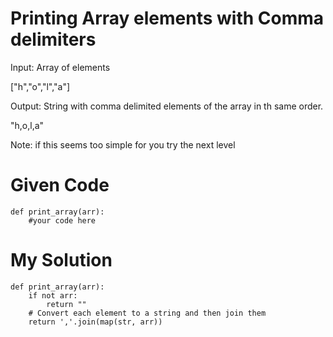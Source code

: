 # Printing Array elements with Comma delimiters

Input: Array of elements

["h","o","l","a"]

Output: String with comma delimited elements of the array in th same order.

"h,o,l,a"

Note: if this seems too simple for you try the next level

# Given Code

```{python}
def print_array(arr):
    #your code here
```

# My Solution

```{python}
def print_array(arr):
    if not arr:
        return ""
    # Convert each element to a string and then join them
    return ','.join(map(str, arr))
```
